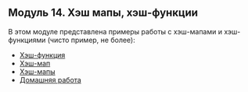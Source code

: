 ## Модуль 14. Хэш мапы, хэш-функции
В этом модуле представлена примеры работы с хэш-мапами и хэш-функциями (чисто пример, не более): 
- [Хэш-функция](hash_func)
- [Хэш-мап](hash_map)
- [Хэш-мапы](hash_maps)
- [Домашняя работа](homework)